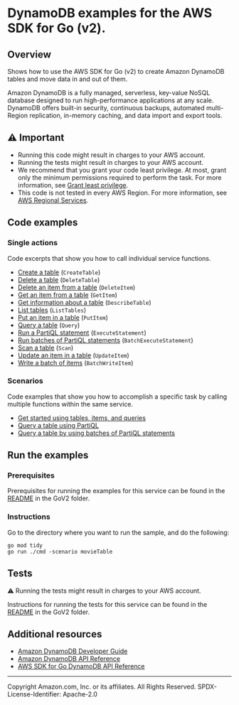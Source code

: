# DynamoDB examples for the AWS SDK for Go (v2).

## Overview

Shows how to use the AWS SDK for Go (v2) to create Amazon DynamoDB
tables and move data in and out of them.

Amazon DynamoDB is a fully managed, serverless, key-value NoSQL database designed to run high-performance applications at any scale. DynamoDB offers built-in security, continuous backups, automated multi-Region replication, in-memory caching, and data import and export tools. 

## ⚠️ Important

* Running this code might result in charges to your AWS account. 
* Running the tests might result in charges to your AWS account.
* We recommend that you grant your code least privilege. At most, grant only the minimum permissions required to perform the task. For more information, see [Grant least privilege](https://docs.aws.amazon.com/IAM/latest/UserGuide/best-practices.html#grant-least-privilege). 
* This code is not tested in every AWS Region. For more information, see [AWS Regional Services](https://aws.amazon.com/about-aws/global-infrastructure/regional-product-services).

## Code examples

### Single actions

Code excerpts that show you how to call individual service functions.

* [Create a table](actions/table_basics.go) (`CreateTable`)
* [Delete a table](actions/table_basics.go) (`DeleteTable`)
* [Delete an item from a table](actions/table_basics.go) (`DeleteItem`)
* [Get an item from a table](actions/table_basics.go) (`GetItem`)
* [Get information about a table](actions/table_basics.go) (`DescribeTable`)
* [List tables](actions/table_basics.go) (`ListTables`)
* [Put an item in a table](actions/table_basics.go) (`PutItem`)
* [Query a table](actions/table_basics.go) (`Query`)
* [Run a PartiQL statement](actions/partiql.go) (`ExecuteStatement`)
* [Run batches of PartiQL statements](actions/partiql.go) (`BatchExecuteStatement`)
* [Scan a table](actions/table_basics.go) (`Scan`)
* [Update an item in a table](actions/table_basics.go) (`UpdateItem`)
* [Write a batch of items](actions/table_basics.go) (`BatchWriteItem`)

### Scenarios

Code examples that show you how to accomplish a specific task by calling
multiple functions within the same service.

* [Get started using tables, items, and queries](scenarios/scenario_movie_table.go)
* [Query a table using PartiQL](scenarios/scenario_partiql_single.go)
* [Query a table by using batches of PartiQL statements](scenarios/scenario_partiql_batch.go)
  
## Run the examples

### Prerequisites

Prerequisites for running the examples for this service can be found in the
[README](../README.md#Prerequisites) in the GoV2 folder.

### Instructions

Go to the directory where you want to run the sample, and do the following:

```
go mod tidy
go run ./cmd -scenario movieTable
```

## Tests

⚠️ Running the tests might result in charges to your AWS account.

Instructions for running the tests for this service can be found in the
[README](../README.md#Tests) in the GoV2 folder.

## Additional resources

* [Amazon DynamoDB Developer Guide](https://docs.aws.amazon.com/amazondynamodb/latest/developerguide/Introduction.html)
* [Amazon DynamoDB API Reference](https://docs.aws.amazon.com/amazondynamodb/latest/APIReference/Welcome.html)
* [AWS SDK for Go DynamoDB API Reference](https://pkg.go.dev/github.com/aws/aws-sdk-go-v2/service/dynamodb)

---

Copyright Amazon.com, Inc. or its affiliates. All Rights Reserved. SPDX-License-Identifier: Apache-2.0

